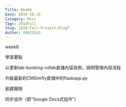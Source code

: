 ```yaml
---
Title: Week6
Date: 2018-10-15 
Category: Misc
Tags: 2018Fall
Slug: 2018-Fall-Project-Blog7
Author: 40623243
---
```


week6

<!-- PELICAN_END_SUMMARY -->

學習要點

以更新lab-booking-cdlab倉儲內容為例，說明管理內容流程

升級最新的CMSimfly倉儲中的flaskapp.py

創建團隊

同步協作（即“Google Docs式協作”）



